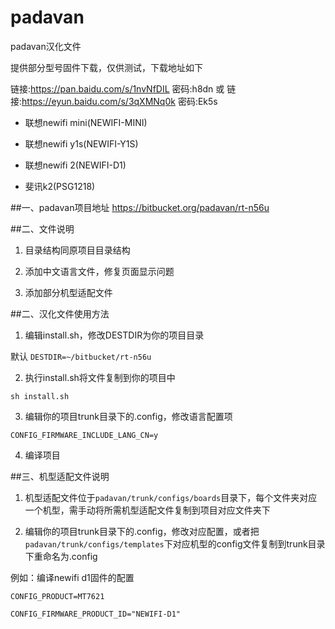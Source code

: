 # padavan
padavan汉化文件

提供部分型号固件下载，仅供测试，下载地址如下

 链接:https://pan.baidu.com/s/1nvNfDIL 密码:h8dn
 或 链接:https://eyun.baidu.com/s/3qXMNq0k 密码:Ek5s

- 联想newifi mini(NEWIFI-MINI)

- 联想newifi y1s(NEWIFI-Y1S)

- 联想newifi 2(NEWIFI-D1)

- 斐讯k2(PSG1218)

##一、padavan项目地址
https://bitbucket.org/padavan/rt-n56u

##二、文件说明

1. 目录结构同原项目目录结构

2. 添加中文语言文件，修复页面显示问题

3. 添加部分机型适配文件

##二、汉化文件使用方法

1. 编辑install.sh，修改DESTDIR为你的项目目录

 默认 `DESTDIR=~/bitbucket/rt-n56u`

2. 执行install.sh将文件复制到你的项目中

 `sh install.sh`

3. 编辑你的项目trunk目录下的.config，修改语言配置项

 `CONFIG_FIRMWARE_INCLUDE_LANG_CN=y`

4. 编译项目

##三、机型适配文件说明

1. 机型适配文件位于`padavan/trunk/configs/boards`目录下，每个文件夹对应一个机型，需手动将所需机型适配文件复制到项目对应文件夹下

2. 编辑你的项目trunk目录下的.config，修改对应配置，或者把`padavan/trunk/configs/templates`下对应机型的config文件复制到trunk目录下重命名为.config
 
 例如：编译newifi d1固件的配置

 `CONFIG_PRODUCT=MT7621`
 
 `CONFIG_FIRMWARE_PRODUCT_ID="NEWIFI-D1"`

